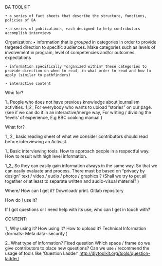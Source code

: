 BA TOOLKIT

    • a series of fact sheets that describe the structure, functions, policies of BA

    • a series of publications, each designed to help contributors accomplish interviews

Organization:
    • information that is *grouped* in categories in order to provide targeted direction to specific audiences. Make categories such as levels of involvement in program, level of competencies and/or outcomes expectations

    • information specifically *organized within* these categories to provide direction on when to read, in what order to read and how to apply (similar to pathfinders)

    • interactive content


Who for?

1_ People who does not have previous knowledge about journalism activities.
1_2_ For everybody who wants to upload “stories” on our page.
(see if we can do it in an interactive/merge way, For writing / dividing the ‘levels’ of experience, E.g BBC cooking manual ) 

What for?

1_ 2_ basic reading sheet of what we consider contributors should read before interviewing an Activist.

1_ Basic interviewing tools. How to approach people in a respectful way. How to result with high level information.  

1_2_ So they can easily gain information always in the same way. So that we can easily evaluate and process. There must be based on “privacy by design”
text / video / audio / photos / graphics ?
(Shall we try to put all together or at least to separate written and audio-visual material? )



Where/ How can I get it?
Download/ print.
Gitlab repository

How do I use it?  

If I got questions or I need help with its use, who can I get in touch with?



CONTENT:

1_
	Why using it?
	How using it?
	How to upload it?
	Technical Information (formats- Meta data- security )

2_
	What type of information?
	Fixed question
	Which space / frame do we give contributors to place new questions?
	Can we use / recommend the usage of tools like ‘Question Ladder’ 	http://diytoolkit.org/tools/question-ladder/
